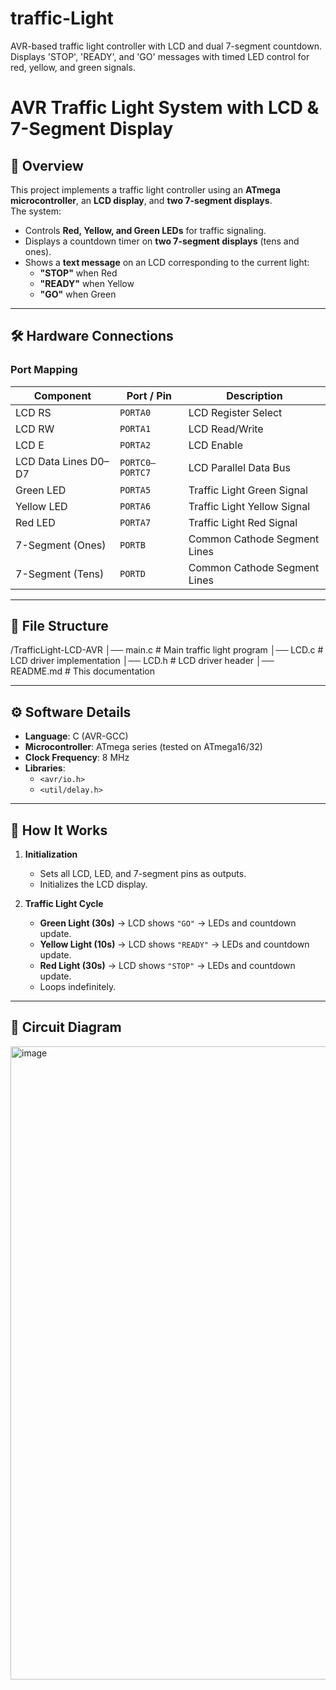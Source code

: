 # traffic-Light
AVR-based traffic light controller with LCD and dual 7-segment countdown. Displays 'STOP', 'READY', and 'GO' messages with timed LED control for red, yellow, and green signals.

# AVR Traffic Light System with LCD & 7-Segment Display

## 📌 Overview
This project implements a traffic light controller using an **ATmega microcontroller**, an **LCD display**, and **two 7-segment displays**.  
The system:
- Controls **Red, Yellow, and Green LEDs** for traffic signaling.
- Displays a countdown timer on **two 7-segment displays** (tens and ones).
- Shows a **text message** on an LCD corresponding to the current light:
  - **"STOP"** when Red
  - **"READY"** when Yellow
  - **"GO"** when Green

---

## 🛠 Hardware Connections

### **Port Mapping**
| Component             | Port / Pin         | Description                  |
|-----------------------|--------------------|------------------------------|
| LCD RS                | `PORTA0`           | LCD Register Select          |
| LCD RW                | `PORTA1`           | LCD Read/Write               |
| LCD E                 | `PORTA2`           | LCD Enable                   |
| LCD Data Lines D0–D7  | `PORTC0–PORTC7`    | LCD Parallel Data Bus        |
| Green LED             | `PORTA5`           | Traffic Light Green Signal   |
| Yellow LED            | `PORTA6`           | Traffic Light Yellow Signal  |
| Red LED               | `PORTA7`           | Traffic Light Red Signal     |
| 7-Segment (Ones)      | `PORTB`            | Common Cathode Segment Lines |
| 7-Segment (Tens)      | `PORTD`            | Common Cathode Segment Lines |

---

## 📂 File Structure
/TrafficLight-LCD-AVR
│── main.c # Main traffic light program
│── LCD.c # LCD driver implementation
│── LCD.h # LCD driver header
│── README.md # This documentation


---

## ⚙ Software Details
- **Language**: C (AVR-GCC)
- **Microcontroller**: ATmega series (tested on ATmega16/32)
- **Clock Frequency**: 8 MHz
- **Libraries**:
  - `<avr/io.h>`
  - `<util/delay.h>`

---

## 🚦 How It Works
1. **Initialization**
   - Sets all LCD, LED, and 7-segment pins as outputs.
   - Initializes the LCD display.

2. **Traffic Light Cycle**
   - **Green Light (30s)** → LCD shows `"GO"` → LEDs and countdown update.
   - **Yellow Light (10s)** → LCD shows `"READY"` → LEDs and countdown update.
   - **Red Light (30s)** → LCD shows `"STOP"` → LEDs and countdown update.
   - Loops indefinitely.

---

## 🔌 Circuit Diagram
<img width="1375" height="1013" alt="image" src="https://github.com/user-attachments/assets/fd7da80e-6488-4ef5-9dbc-0812e654e6e3" />



